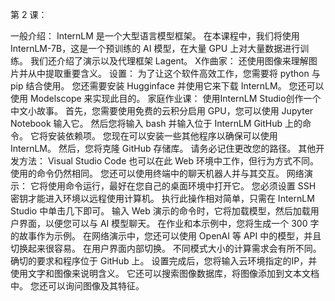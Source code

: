 第 2 课：

一般介绍：
InternLM 是一个大型语言模型框架。 在本课程中，我们将使用 InternLM-7B，这是一个预训练的 AI 模型，在大量 GPU 上对大量数据进行训练。 我们还介绍了演示以及代理框架 Lagent。
X作曲家：
还使用图像来理解图片并从中提取重要含义。
设置：
为了让这个软件高效工作，您需要将 python 与 pip 结合使用。 您还需要安装 Hugginface 并使用它来下载 InternLM。 您还可以使用 Modelscope 来实现此目的。
家庭作业课：
使用InternLM Studio创作一个中文小故事。 首先，您需要使用免费的云积分启用 GPU，您可以使用 Jupyter Notebook 输入它。 然后您将输入 bash 并输入位于 InternLM GitHub 上的命令。 它将安装依赖项。 您现在可以安装一些其他程序以确保可以使用 InternLM。 然后，您将克隆 GitHub 存储库。 请务必记住更改您的路径。
其他开发方法：
Visual Studio Code 也可以在此 Web 环境中工作，但行为方式不同。 使用的命令仍然相同。 您还可以使用终端中的聊天机器人并与其交互。
网络演示：
它将使用命令运行，最好在您自己的桌面环境中打开它。 您必须设置 SSH 密钥才能进入环境以远程使用计算机。 执行此操作相对简单，只需在 InternLM Studio 中单击几下即可。 输入 Web 演示的命令时，它将加载模型，然后加载用户界面，以便您可以与 AI 模型聊天。 在作业和本示例中，您将生成一个 300 字的故事作为示例。
在网络演示中，您还可以使用 OpenAI 等 API 中的模型，并且切换起来很容易。 在用户界面内部切换。 不同模式大小的计算需求会有所不同。 确切的要求和程序位于 GitHub 上。 设置完成后，您将输入云环境指定的IP，并使用文字和图像来说明含义。 它还可以搜索图像数据库，将图像添加到文本文档中。 您还可以询问图像及其特征。
